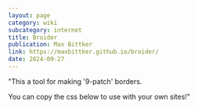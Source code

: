 ```yaml
---
layout: page
category: wiki
subcategory: internet
title: Broider
publication: Max Bittker
link: https://maxbittker.github.io/broider/
date: 2024-09-27
---
```


"This a tool for making '9-patch' borders.

You can copy the css below to use with your own sites!"
